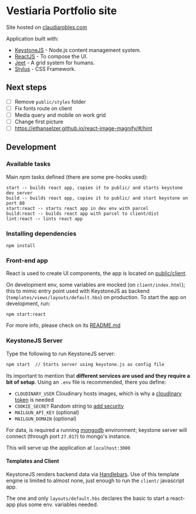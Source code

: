 # Vestiaria Portfolio site

Site hosted on [claudiarobles.com](http://claudiarobles.com)

Application built with:

- [KeystoneJS](https://github.com/keystonejs/keystone) - Node.js content management system.
- [ReactJS](https://reactjs.org/) - To compose the UI.
- [Jeet](http://jeet.gs/) - A grid system for humans.
- [Stylus](http://stylus-lang.com/) - CSS Framework.

## Next steps

- [ ] Remove `public/styles` folder
- [ ] Fix fonts route on client
- [ ] Media query and mobile on work grid
- [ ] Change first picture
- [ ] https://ethanselzer.github.io/react-image-magnify/#/hint

## Development

### Available tasks

Main _npm_ tasks defined (there are some pre-hooks used):

```
start -› builds react app, copies it to public/ and starts keystone dev server
build -› builds react app, copies it to public/ and start keystone on port 80
start:react -› starts react app in dev env with parcel
build:react -› builds react app with parcel to client/dist
lint:react -› lints react app
```

### Installing dependencies

```
npm install
```

### Front-end app

React is used to create UI components, the app is located on [public/client](public/client).

On development env, some variables are mocked (on `client/index.html`); this to mimic entry point used with KeystoneJS as backend (`templates/views/layouts/default.hbs`) on production. To start the app on development, run:

```
npm start:react
```

For more info, please check on its [README.md](client/README.md)

### KeystoneJS Server

Type the following to run KeystoneJS server:

```bash
npm start  // Starts server using keystone.js as config file
```

Its important to mention that **different services are used and they require a bit of setup**. Using an `.env` file is recommended, there you define:

- `CLOUDINARY_USER` Cloudinary hosts images, which is why a [cloudinary token](https://cloudinary.com/documentation/image_upload_api_reference) is needed
- `COOKIE_SECRET` Random string to [add security](https://keystonejs.netlify.com/getting-started/setting-up/part-1/)
- `MAILGUN_API_KEY` (optional)
- `MAILGUN_DOMAIN` (optional)

For data, is required a running [mongodb](https://docs.mongodb.com/) environment; keystone server will connect (through port `27.017`) to mongo's instance.

This will serve up the application at `localhost:3000`

#### Templates and Client

KeystoneJS renders backend data via [Handlebars](https://handlebarsjs.com). Use of this template engine is limited to almost none, just enough to run the `client/` javascript app.

The one and only `layouts/default.hbs` declares the basic to start a react-app plus some env. variables needed.
